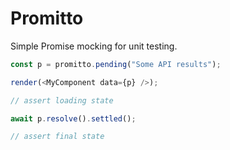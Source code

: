 # Promitto

Simple Promise mocking for unit testing.

```typescript
const p = promitto.pending("Some API results");

render(<MyComponent data={p} />);

// assert loading state

await p.resolve().settled();

// assert final state
```
